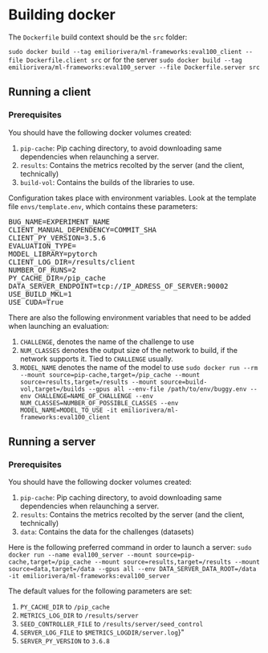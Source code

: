 # Building docker
The `Dockerfile` build context should be the `src` folder:

`sudo docker build --tag emiliorivera/ml-frameworks:eval100_client --file Dockerfile.client src`
or for the server
`sudo docker build --tag emiliorivera/ml-frameworks:eval100_server --file Dockerfile.server src`


## Running a client

### Prerequisites
You should have the following docker volumes created:
1. `pip-cache`: Pip caching directory, to avoid downloading same dependencies when relaunching a server.
2. `results`: Contains the metrics recolted by the server (and the client, technically)
3. `build-vol`: Contains the builds of the libraries to use.

Configuration takes place with environment variables. Look at the template file `envs/template.env`, which contains these parameters:
<pre>
BUG_NAME=EXPERIMENT_NAME
CLIENT_MANUAL_DEPENDENCY=COMMIT_SHA
CLIENT_PY_VERSION=3.5.6
EVALUATION_TYPE=
MODEL_LIBRARY=pytorch
CLIENT_LOG_DIR=/results/client
NUMBER_OF_RUNS=2
PY_CACHE_DIR=/pip_cache
DATA_SERVER_ENDPOINT=tcp://IP_ADRESS_OF_SERVER:90002
USE_BUILD_MKL=1
USE_CUDA=True
</pre>
There are also the following environment variables that need to be added when launching an evaluation:
1. `CHALLENGE`, denotes the name of the challenge to use
2. `NUM_CLASSES` denotes the output size of the network to build, if the network supports it. Tied to `CHALLENGE` usually.
3. `MODEL_NAME` denotes the name of the model to use
`sudo docker run --rm --mount source=pip-cache,target=/pip_cache --mount source=results,target=/results --mount source=build-vol,target=/builds --gpus all --env-file /path/to/env/buggy.env --env CHALLENGE=NAME_OF_CHALLENGE --env NUM_CLASSES=NUMBER_OF_POSSIBLE_CLASSES --env MODEL_NAME=MODEL_TO_USE -it emiliorivera/ml-frameworks:eval100_client`

## Running a server

### Prerequisites
You should have the following docker volumes created:
1. `pip-cache`: Pip caching directory, to avoid downloading same dependencies when relaunching a server.
2. `results`: Contains the metrics recolted by the server (and the client, technically)
3. `data`: Contains the data for the challenges (datasets)

Here is the following preferred command in order to launch a server:
`sudo docker run --name eval100_server --mount source=pip-cache,target=/pip_cache --mount source=results,target=/results --mount source=data,target=/data --gpus all --env DATA_SERVER_DATA_ROOT=/data -it emiliorivera/ml-frameworks:eval100_server`

The default values for the following parameters are set:
1. `PY_CACHE_DIR` to `/pip_cache`
2. `METRICS_LOG_DIR` to `/results/server`
3. `SEED_CONTROLLER_FILE` to `/results/server/seed_control`
4. `SERVER_LOG_FILE` to `$METRICS_LOGDIR/server.log`}"
5. `SERVER_PY_VERSION` to `3.6.8`

